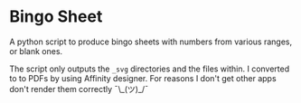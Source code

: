 # Bingo Sheet

A python script to produce bingo sheets with numbers from various ranges, or blank ones.

The script only outputs the `_svg` directories and the files within. I converted to to PDFs by using Affinity designer. For reasons I don't get other apps don't render them correctly ¯\\\_(ツ)_/¯